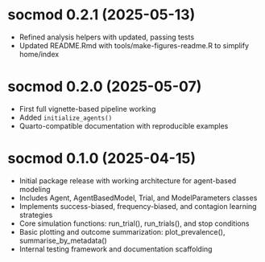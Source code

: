 # socmod 0.2.1 (2025-05-13)

- Refined analysis helpers with updated, passing tests
- Updated README.Rmd with tools/make-figures-readme.R to simplify home/index 

# socmod 0.2.0 (2025-05-07)

- First full vignette-based pipeline working
- Added `initialize_agents()`
- Quarto-compatible documentation with reproducible examples

# socmod 0.1.0 (2025-04-15)

- Initial package release with working architecture for agent-based modeling
- Includes Agent, AgentBasedModel, Trial, and ModelParameters classes
- Implements success-biased, frequency-biased, and contagion learning strategies
- Core simulation functions: run_trial(), run_trials(), and stop conditions
- Basic plotting and outcome summarization: plot_prevalence(), summarise_by_metadata()
- Internal testing framework and documentation scaffolding

